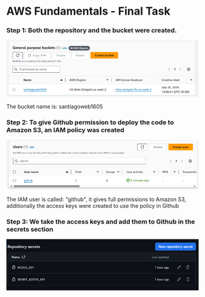 <h1>AWS Fundamentals - Final Task</h1>
<h3>Step 1: Both the repository and the bucket were created.</h3>

![Bucket created](images/image_S3.png)
<p>The bucket name is: santiagoweb1605</p>

<h3>Step 2: To give Github permission to deploy the code to Amazon S3, an IAM policy was created</h3>

![IAM created](images/image.png)
<p>The IAM user is called: "github", it gives full permissions to Amazon S3, additionally the access keys were created to use the policy in Github</p>

<h3>Step 3: We take the access keys and add them to Github in the secrets section</h3>

![Secret section](images/image_secret.png)
